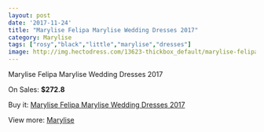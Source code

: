 ```yaml
---
layout: post
date: '2017-11-24'
title: "Marylise Felipa Marylise Wedding Dresses 2017"
category: Marylise
tags: ["rosy","black","little","marylise","dresses"]
image: http://img.hectodress.com/13623-thickbox_default/marylise-felipa-marylise-wedding-dresses-2013.jpg
---
```

Marylise Felipa Marylise Wedding Dresses 2017

On Sales: **$272.8**
<a href="https://www.hectodress.com/marylise/6610-marylise-felipa-marylise-wedding-dresses-2013.html"><amp-img layout="responsive" width="600" height="600" src="//img.hectodress.com/13623-thickbox_default/marylise-felipa-marylise-wedding-dresses-2013.jpg" alt="Marylise Felipa Marylise Wedding Dresses 2017 0" /></a>
<a href="https://www.hectodress.com/marylise/6610-marylise-felipa-marylise-wedding-dresses-2013.html"><amp-img layout="responsive" width="600" height="600" src="//img.hectodress.com/13624-thickbox_default/marylise-felipa-marylise-wedding-dresses-2013.jpg" alt="Marylise Felipa Marylise Wedding Dresses 2017 1" /></a>

Buy it: [Marylise Felipa Marylise Wedding Dresses 2017](https://www.hectodress.com/marylise/6610-marylise-felipa-marylise-wedding-dresses-2013.html "Marylise Felipa Marylise Wedding Dresses 2017")

View more: [Marylise](https://www.hectodress.com/113-marylise "Marylise")